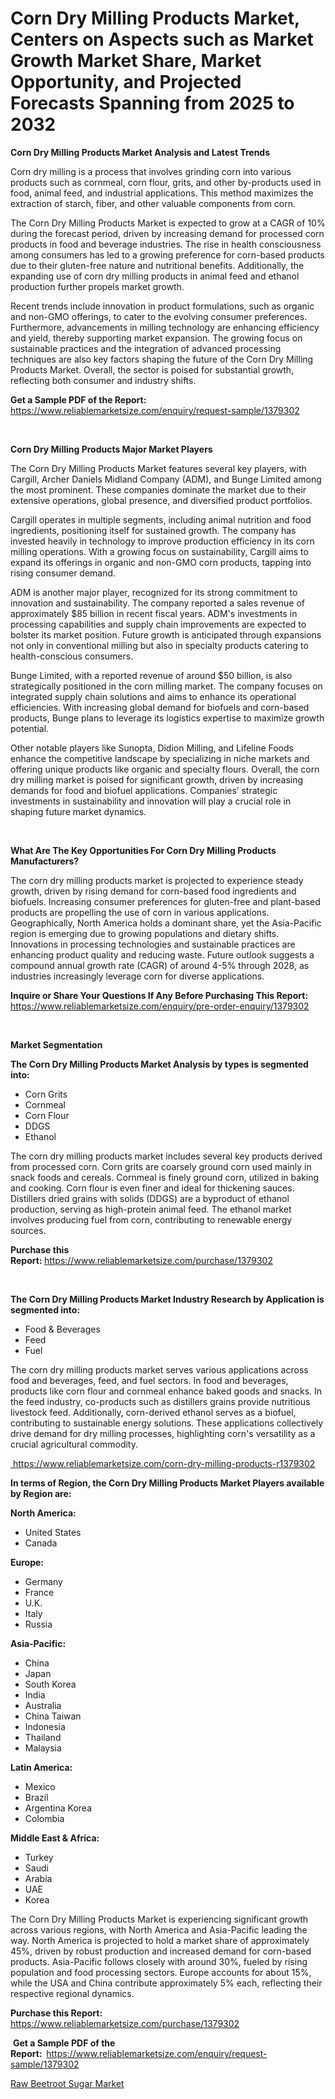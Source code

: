 <p><h1>Corn Dry Milling Products Market, Centers on Aspects such as Market Growth Market Share, Market Opportunity, and Projected Forecasts Spanning from 2025 to 2032</h1></p><p><strong>Corn Dry Milling Products Market Analysis and Latest Trends</strong></p>
<p><p>Corn dry milling is a process that involves grinding corn into various products such as cornmeal, corn flour, grits, and other by-products used in food, animal feed, and industrial applications. This method maximizes the extraction of starch, fiber, and other valuable components from corn. </p><p>The Corn Dry Milling Products Market is expected to grow at a CAGR of 10% during the forecast period, driven by increasing demand for processed corn products in food and beverage industries. The rise in health consciousness among consumers has led to a growing preference for corn-based products due to their gluten-free nature and nutritional benefits. Additionally, the expanding use of corn dry milling products in animal feed and ethanol production further propels market growth.</p><p>Recent trends include innovation in product formulations, such as organic and non-GMO offerings, to cater to the evolving consumer preferences. Furthermore, advancements in milling technology are enhancing efficiency and yield, thereby supporting market expansion. The growing focus on sustainable practices and the integration of advanced processing techniques are also key factors shaping the future of the Corn Dry Milling Products Market. Overall, the sector is poised for substantial growth, reflecting both consumer and industry shifts.</p></p>
<p><strong>Get a Sample PDF of the Report:&nbsp;</strong> <a href="https://www.reliablemarketsize.com/enquiry/request-sample/1379302?utm_campaign=2804&utm_medium=2&utm_source=Github&utm_content=ia&utm_term=07042025&utm_id=corn-dry-milling-products">https://www.reliablemarketsize.com/enquiry/request-sample/1379302</a></p>
<p>&nbsp;</p>
<p><strong>Corn Dry Milling Products Major Market Players</strong></p>
<p><p>The Corn Dry Milling Products Market features several key players, with Cargill, Archer Daniels Midland Company (ADM), and Bunge Limited among the most prominent. These companies dominate the market due to their extensive operations, global presence, and diversified product portfolios.</p><p>Cargill operates in multiple segments, including animal nutrition and food ingredients, positioning itself for sustained growth. The company has invested heavily in technology to improve production efficiency in its corn milling operations. With a growing focus on sustainability, Cargill aims to expand its offerings in organic and non-GMO corn products, tapping into rising consumer demand.</p><p>ADM is another major player, recognized for its strong commitment to innovation and sustainability. The company reported a sales revenue of approximately $85 billion in recent fiscal years. ADM's investments in processing capabilities and supply chain improvements are expected to bolster its market position. Future growth is anticipated through expansions not only in conventional milling but also in specialty products catering to health-conscious consumers.</p><p>Bunge Limited, with a reported revenue of around $50 billion, is also strategically positioned in the corn milling market. The company focuses on integrated supply chain solutions and aims to enhance its operational efficiencies. With increasing global demand for biofuels and corn-based products, Bunge plans to leverage its logistics expertise to maximize growth potential.</p><p>Other notable players like Sunopta, Didion Milling, and Lifeline Foods enhance the competitive landscape by specializing in niche markets and offering unique products like organic and specialty flours. Overall, the corn dry milling market is poised for significant growth, driven by increasing demands for food and biofuel applications. Companies’ strategic investments in sustainability and innovation will play a crucial role in shaping future market dynamics.</p></p>
<p>&nbsp;</p>
<p><strong>What Are The Key Opportunities For Corn Dry Milling Products Manufacturers?</strong></p>
<p><p>The corn dry milling products market is projected to experience steady growth, driven by rising demand for corn-based food ingredients and biofuels. Increasing consumer preferences for gluten-free and plant-based products are propelling the use of corn in various applications. Geographically, North America holds a dominant share, yet the Asia-Pacific region is emerging due to growing populations and dietary shifts. Innovations in processing technologies and sustainable practices are enhancing product quality and reducing waste. Future outlook suggests a compound annual growth rate (CAGR) of around 4-5% through 2028, as industries increasingly leverage corn for diverse applications.</p></p>
<p><strong>Inquire or Share Your Questions If Any Before Purchasing This Report:</strong> <a href="https://www.reliablemarketsize.com/enquiry/pre-order-enquiry/1379302?utm_campaign=2804&utm_medium=2&utm_source=Github&utm_content=ia&utm_term=07042025&utm_id=corn-dry-milling-products">https://www.reliablemarketsize.com/enquiry/pre-order-enquiry/1379302</a></p>
<p>&nbsp;</p>
<p><strong>Market Segmentation</strong></p>
<p><strong>The Corn Dry Milling Products Market Analysis by types is segmented into:</strong></p>
<p><ul><li>Corn Grits</li><li>Cornmeal</li><li>Corn Flour</li><li>DDGS</li><li>Ethanol</li></ul></p>
<p><p>The corn dry milling products market includes several key products derived from processed corn. Corn grits are coarsely ground corn used mainly in snack foods and cereals. Cornmeal is finely ground corn, utilized in baking and cooking. Corn flour is even finer and ideal for thickening sauces. Distillers dried grains with solids (DDGS) are a byproduct of ethanol production, serving as high-protein animal feed. The ethanol market involves producing fuel from corn, contributing to renewable energy sources.</p></p>
<p><strong>Purchase this Report:&nbsp;</strong><a href="https://www.reliablemarketsize.com/purchase/1379302?utm_campaign=2804&utm_medium=2&utm_source=Github&utm_content=ia&utm_term=07042025&utm_id=corn-dry-milling-products">https://www.reliablemarketsize.com/purchase/1379302</a></p>
<p>&nbsp;</p>
<p><strong>The Corn Dry Milling Products Market Industry Research by Application is segmented into:</strong></p>
<p><ul><li>Food & Beverages</li><li>Feed</li><li>Fuel</li></ul></p>
<p><p>The corn dry milling products market serves various applications across food and beverages, feed, and fuel sectors. In food and beverages, products like corn flour and cornmeal enhance baked goods and snacks. In the feed industry, co-products such as distillers grains provide nutritious livestock feed. Additionally, corn-derived ethanol serves as a biofuel, contributing to sustainable energy solutions. These applications collectively drive demand for dry milling processes, highlighting corn's versatility as a crucial agricultural commodity.</p></p>
<p><a href="https://www.reliablemarketsize.com/corn-dry-milling-products-r1379302?utm_campaign=2804&utm_medium=2&utm_source=Github&utm_content=ia&utm_term=07042025&utm_id=corn-dry-milling-products">&nbsp;https://www.reliablemarketsize.com/corn-dry-milling-products-r1379302</a></p>
<p><strong>In terms of Region, the Corn Dry Milling Products Market Players available by Region are:</strong></p>
<p>
    <p> <strong> North America: </strong>
        <ul>
            <li>United States</li>
            <li>Canada</li>
        </ul>
        </p> 
    <p> <strong> Europe: </strong>
        <ul>
            <li>Germany</li>
            <li>France</li>
            <li>U.K.</li>
            <li>Italy</li>
            <li>Russia</li>
        </ul>
        </p> 
    <p> <strong> Asia-Pacific: </strong>
        <ul>
            <li>China</li>
            <li>Japan</li>
            <li>South Korea</li>
            <li>India</li>
            <li>Australia</li>
            <li>China Taiwan</li>
            <li>Indonesia</li>
            <li>Thailand</li>
            <li>Malaysia</li>
        </ul>
        </p> 
    <p> <strong> Latin America: </strong>
        <ul>
            <li>Mexico</li>
            <li>Brazil</li>
            <li>Argentina Korea</li>
            <li>Colombia</li>
        </ul>
        </p> 
    <p> <strong> Middle East & Africa: </strong>
        <ul>
            <li>Turkey</li>
            <li>Saudi</li>
            <li>Arabia</li>
            <li>UAE</li>
            <li>Korea</li>
        </ul>
    </p>
    </p>
<p><p>The Corn Dry Milling Products Market is experiencing significant growth across various regions, with North America and Asia-Pacific leading the way. North America is projected to hold a market share of approximately 45%, driven by robust production and increased demand for corn-based products. Asia-Pacific follows closely with around 30%, fueled by rising population and food processing sectors. Europe accounts for about 15%, while the USA and China contribute approximately 5% each, reflecting their respective regional dynamics.</p></p>
<p><strong>Purchase this Report: </strong><a href="https://www.reliablemarketsize.com/purchase/1379302?utm_campaign=2804&utm_medium=2&utm_source=Github&utm_content=ia&utm_term=07042025&utm_id=corn-dry-milling-products">https://www.reliablemarketsize.com/purchase/1379302</a></p>
<p>&nbsp;<strong>Get a Sample PDF of the Report:&nbsp;&nbsp;</strong><a href="https://www.reliablemarketsize.com/enquiry/request-sample/1379302?utm_campaign=2804&utm_medium=2&utm_source=Github&utm_content=ia&utm_term=07042025&utm_id=corn-dry-milling-products">https://www.reliablemarketsize.com/enquiry/request-sample/1379302</a></p>
<p><strong></strong></p>
<p><p><a href="https://github.com/chkrselia/Market-Research-Report-List-1/blob/main/raw-beetroot-sugar-market.md?utm_campaign=2804&utm_medium=2&utm_source=Github&utm_content=ia&utm_term=07042025&utm_id=corn-dry-milling-products">Raw Beetroot Sugar Market</a></p></p>